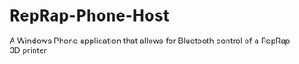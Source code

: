 # RepRap-Phone-Host
A Windows Phone application that allows for Bluetooth control of a RepRap 3D printer

